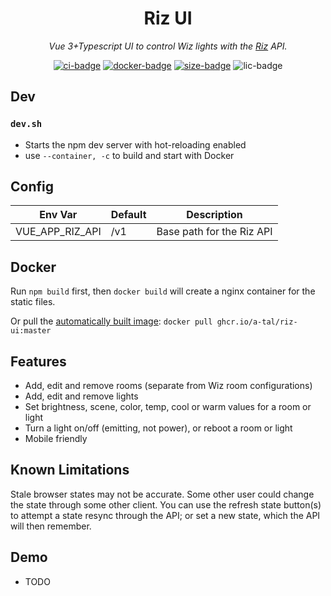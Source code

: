 <div align="center">
<h1>Riz UI</h1>
<p><i>Vue 3+Typescript UI to control Wiz lights with the <a href="https://github.com/a-tal/riz">Riz</a> API.
</i></p>

[![ci-badge]][ci] [![docker-badge]][docker] [![size-badge]][docker] ![lic-badge]
</div>


## Dev

### `dev.sh`

- Starts the npm dev server with hot-reloading enabled
- use `--container, -c` to build and start with Docker

## Config

| Env Var         | Default | Description               |
| --------------- | ------- | ------------------------- |
| VUE_APP_RIZ_API | /v1     | Base path for the Riz API |

## Docker

Run `npm build` first, then `docker build` will create a nginx container for the static files.

Or pull the [automatically built image][docker]: `docker pull ghcr.io/a-tal/riz-ui:master`

## Features

- Add, edit and remove rooms (separate from Wiz room configurations)
- Add, edit and remove lights
- Set brightness, scene, color, temp, cool or warm values for a room or light
- Turn a light on/off (emitting, not power), or reboot a room or light
- Mobile friendly

## Known Limitations

Stale browser states may not be accurate. Some other user could change the state through some other client. You can use the refresh state button(s) to attempt a state resync through the API; or set a new state, which the API will then remember.

## Demo

- TODO


[ci-badge]: https://github.com/a-tal/riz-ui/actions/workflows/ci.yml/badge.svg
[ci]: https://github.com/a-tal/riz-ui/actions/workflows/ci.yml
[docker-badge]: https://ghcr-badge.deta.dev/a-tal/riz-ui/latest_tag?trim=major&label=ghcr.io
[size-badge]: https://ghcr-badge.deta.dev/a-tal/riz-ui/size?tag=master
[docker]: https://github.com/a-tal/riz-ui/pkgs/container/riz
[lic-badge]: https://img.shields.io/github/license/a-tal/riz-ui
